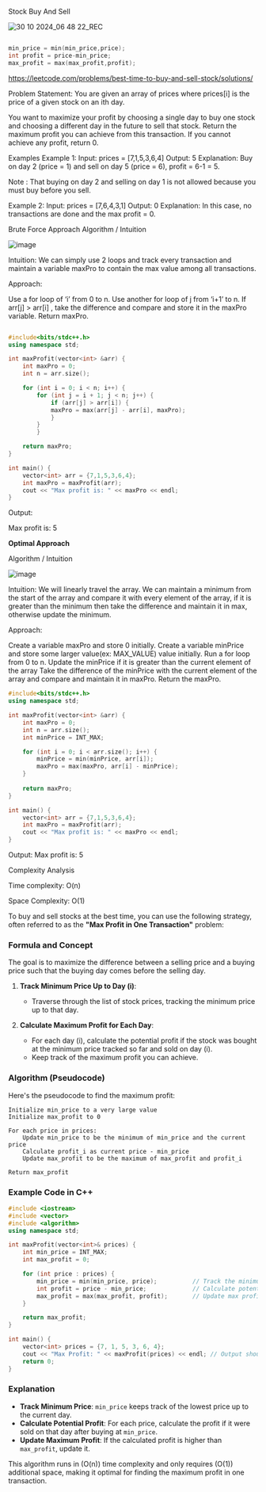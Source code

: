 Stock Buy And Sell

![30 10 2024_06 48 22_REC](https://github.com/user-attachments/assets/6bdb79c2-bb18-40e0-84c4-ce75dfced7f0)

```cpp

min_price = min(min_price,price);
int profit = price-min_price;
max_profit = max(max_profit,profit);

```

https://leetcode.com/problems/best-time-to-buy-and-sell-stock/solutions/

Problem Statement: You are given an array of prices where prices[i] is the price of a given stock on an ith day.

You want to maximize your profit by choosing a single day to buy one stock and choosing a different day in the future to sell that stock. Return the maximum profit you can achieve from this transaction. If you cannot achieve any profit, return 0.

Examples
Example 1:
Input:
 prices = [7,1,5,3,6,4]
Output:
 5
Explanation:
 Buy on day 2 (price = 1) and 
sell on day 5 (price = 6), profit = 6-1 = 5.

Note
: That buying on day 2 and selling on day 1 
is not allowed because you must buy before 
you sell.

Example 2:
Input:
 prices = [7,6,4,3,1]
Output:
 0
Explanation:
 In this case, no transactions are 
done and the max profit = 0.



Brute Force Approach
Algorithm / Intuition

![image](https://github.com/user-attachments/assets/fbfcef94-d711-4357-96f5-bcf16010951f)

Intuition: We can simply use 2 loops and track every transaction and maintain a variable maxPro to contain the max value among all transactions.

Approach: 

Use a for loop of ‘i’ from 0 to n.
Use another for loop of j from ‘i+1’ to n.
If arr[j] > arr[i] , take the difference and compare  and store it in the maxPro variable.
Return maxPro.


```cpp

#include<bits/stdc++.h>
using namespace std;

int maxProfit(vector<int> &arr) {
    int maxPro = 0;
    int n = arr.size();

    for (int i = 0; i < n; i++) {
        for (int j = i + 1; j < n; j++) {
            if (arr[j] > arr[i]) {
            maxPro = max(arr[j] - arr[i], maxPro);
            }
        }
        }

    return maxPro;
}

int main() {
    vector<int> arr = {7,1,5,3,6,4};
    int maxPro = maxProfit(arr);
    cout << "Max profit is: " << maxPro << endl;
}
```

Output:

Max profit is: 5


**Optimal Approach**

Algorithm / Intuition

![image](https://github.com/user-attachments/assets/ad3f6853-2989-4bc2-ba92-04f6f566c315)


Intuition: We will linearly travel the array. We can maintain a minimum from the start of the array and compare it with every element of the array, if it is greater than the minimum then take the difference and maintain it in max, otherwise update the minimum.

Approach:



Create a variable maxPro and store 0 initially.
Create a variable minPrice and store some larger value(ex: MAX_VALUE) value initially.
Run a for loop from 0 to n.
Update the minPrice if it is greater than the current element of the array
Take the difference of the minPrice with the current element of the array and compare and maintain it in maxPro.
Return the maxPro.


```cpp
#include<bits/stdc++.h>
using namespace std;

int maxProfit(vector<int> &arr) {
    int maxPro = 0;
    int n = arr.size();
    int minPrice = INT_MAX;

    for (int i = 0; i < arr.size(); i++) {
        minPrice = min(minPrice, arr[i]);
        maxPro = max(maxPro, arr[i] - minPrice);
    }
    
    return maxPro;
}

int main() {
    vector<int> arr = {7,1,5,3,6,4};
    int maxPro = maxProfit(arr);
    cout << "Max profit is: " << maxPro << endl;
}
```

Output: Max profit is: 5

Complexity Analysis

Time complexity: O(n)

Space Complexity: O(1)


To buy and sell stocks at the best time, you can use the following strategy, often referred to as the **"Max Profit in One Transaction"** problem:

### Formula and Concept

The goal is to maximize the difference between a selling price and a buying price such that the buying day comes before the selling day.

1. **Track Minimum Price Up to Day \(i\)**:
   - Traverse through the list of stock prices, tracking the minimum price up to that day.

2. **Calculate Maximum Profit for Each Day**:
   - For each day \(i\), calculate the potential profit if the stock was bought at the minimum price tracked so far and sold on day \(i\).
   - Keep track of the maximum profit you can achieve.



### Algorithm (Pseudocode)

Here's the pseudocode to find the maximum profit:

```plaintext
Initialize min_price to a very large value
Initialize max_profit to 0

For each price in prices:
    Update min_price to be the minimum of min_price and the current price
    Calculate profit_i as current price - min_price
    Update max_profit to be the maximum of max_profit and profit_i

Return max_profit
```

### Example Code in C++

```cpp
#include <iostream>
#include <vector>
#include <algorithm>
using namespace std;

int maxProfit(vector<int>& prices) {
    int min_price = INT_MAX;
    int max_profit = 0;

    for (int price : prices) {
        min_price = min(min_price, price);          // Track the minimum price
        int profit = price - min_price;             // Calculate potential profit
        max_profit = max(max_profit, profit);       // Update max profit
    }

    return max_profit;
}

int main() {
    vector<int> prices = {7, 1, 5, 3, 6, 4};
    cout << "Max Profit: " << maxProfit(prices) << endl; // Output should be 5
    return 0;
}
```

### Explanation

- **Track Minimum Price**: `min_price` keeps track of the lowest price up to the current day.
- **Calculate Potential Profit**: For each price, calculate the profit if it were sold on that day after buying at `min_price`.
- **Update Maximum Profit**: If the calculated profit is higher than `max_profit`, update it.

This algorithm runs in \(O(n)\) time complexity and only requires \(O(1)\) additional space, making it optimal for finding the maximum profit in one transaction.
